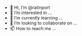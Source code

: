 - 👋 Hi, I’m @ratinport
- 👀 I’m interested in ...
- 🌱 I’m currently learning ...
- 💞️ I’m looking to collaborate on ...
- 📫 How to reach me ...

<!---
ratinport/ratinport is a ✨ special ✨ repository because its `README.md` (this file) appears on your GitHub profile.
You can click the Preview link to take a look at your changes.
--->
